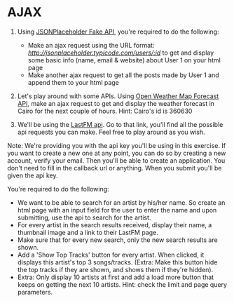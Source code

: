 # AJAX

1. Using <a href="http://jsonplaceholder.typicode.com">JSONPlaceholder Fake API</a>, you're required to do the following:
	
	* Make an ajax request using the URL format: <em>http://jsonplaceholder.typicode.com/users/:id</em> to get and display some basic info (name, email & website) about User 1 on your html page
	* Make another ajax request to get all the posts made by User 1 and append them to your html page
  
2. Let's play around with some APIs. Using <a href="https://openweathermap.org/forecast5">Open Weather Map Forecast API</a>, make an ajax request to get and display the weather forecast in Cairo for the next couple of hours.
    Hint: Cairo's id is 360630
    
3. We'll be using the <a href="http://www.last.fm/api">LastFM api</a>. Go to that link, you'll find all the possible api requests you can make. Feel free to play around as you wish.

Note: We're providing you with the api key you'll be using in this exercise. If you want to create a new one at any point, you can do so by creating a new account, verify your email. Then you'll be able to create an application. You don't need to fill in the callback url or anything. When you submit you'll be given the api key.

You're required to do the following:

* We want to be able to search for an artist by his/her name. So create an html page with an input field for the user to enter the name and upon submitting, use the api to search for the artist.
* For every artist in the search results received, display their name, a thumbnail image and a link to their LastFM page.
* Make sure that for every new search, only the new search results are shown.
* Add a 'Show Top Tracks' button for every artist. When clicked, it displays this artist's top 3 songs/tracks. (Extra: Make this button hide the top tracks if they are shown, and shows them if they're hidden).
* Extra: Only display 10 artists at first and add a load more button that keeps on getting the next 10 artists. Hint: check the limit and page query parameters.
    
